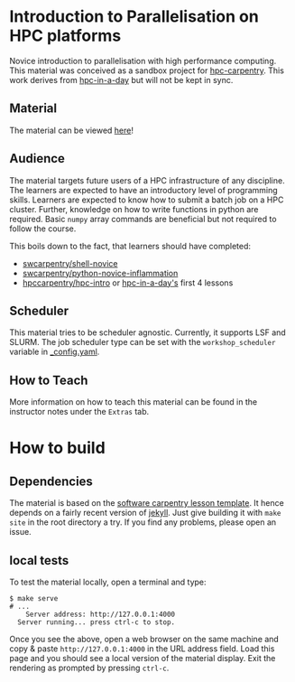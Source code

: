 # Introduction to Parallelisation on HPC platforms

Novice introduction to parallelisation with high performance computing. This material was conceived as a sandbox project for [hpc-carpentry](https://hpc-carpentry.org). This work derives from [hpc-in-a-day](https://github.com/psteinb/hpc-in-a-day) but will not be kept in sync.

## Material

The material can be viewed [here](https://hpc-carpentry.github.io/hpc-parallel-novice/)!

## Audience

The material targets future users of a HPC infrastructure of any discipline. The learners are expected to have an introductory level of programming skills. Learners are expected to know how to submit a batch job on a HPC cluster. Further, knowledge on how to write functions in python are required. Basic `numpy` array commands are beneficial but not required to follow the course.

This boils down to the fact, that learners should have completed:

- [swcarpentry/shell-novice](https://swcarpentry.github.io/shell-novice/)
- [swcarpentry/python-novice-inflammation](https://swcarpentry.github.io/python-novice-inflammation/)
- [hpccarpentry/hpc-intro](https://carpentries-incubator.github.io/hpc-intro/) or [hpc-in-a-day's](https://psteinb.github.io/hpc-parallel-novice/) first 4 lessons

## Scheduler

This material tries to be scheduler agnostic. Currently, it supports LSF and SLURM. The job scheduler type can be set with the `workshop_scheduler` variable in [_config.yaml](./_config.yaml).

## How to Teach 

More information on how to teach this material can be found in the instructor notes under the `Extras` tab.

# How to build

## Dependencies

The material is based on the [software carpentry lesson template](https://github.com/swcarpentry/styles). It hence depends on a fairly recent version of [jekyll](jekyllrb.org). Just give building it with `make site` in the root directory a try. If you find any problems, please open an issue.

## local tests

To test the material locally, open a terminal and type:

```
$ make serve
# ...
    Server address: http://127.0.0.1:4000
  Server running... press ctrl-c to stop.
```

Once you see the above, open a web browser on the same machine and copy \& paste `http://127.0.0.1:4000` in the URL address field. Load this page and you should see a local version of the material display. Exit the rendering as prompted by pressing `ctrl-c`.
